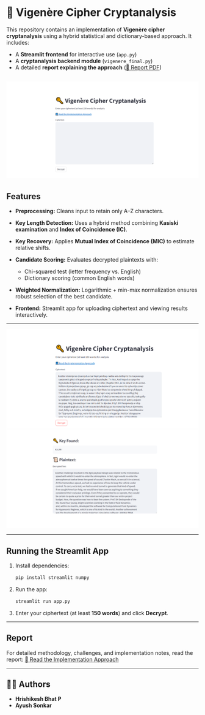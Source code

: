 
# 🔑 Vigenère Cipher Cryptanalysis

This repository contains an implementation of **Vigenère cipher cryptanalysis** using a hybrid statistical and dictionary-based approach. It includes:

* A **Streamlit frontend** for interactive use (`app.py`)
* A **cryptanalysis backend module** (`vigenere_final.py`)
* A detailed **report explaining the approach** ([📘 Report PDF](https://drive.google.com/file/d/18UYd2UuCJJzBnNh8M5GL_hygux_dYNiM/view?usp=sharing))

![App Home](./screenshots/1.PNG)
---

## Features

* **Preprocessing:** Cleans input to retain only A–Z characters.
* **Key Length Detection:** Uses a hybrid method combining **Kasiski examination** and **Index of Coincidence (IC)**.
* **Key Recovery:** Applies **Mutual Index of Coincidence (MIC)** to estimate relative shifts.
* **Candidate Scoring:** Evaluates decrypted plaintexts with:

  * Chi-squared test (letter frequency vs. English)
  * Dictionary scoring (common English words)
* **Weighted Normalization:** Logarithmic + min-max normalization ensures robust selection of the best candidate.
* **Frontend:** Streamlit app for uploading ciphertext and viewing results interactively.

---

![Ciphertext Input](./screenshots/12.PNG)
![Results](./screenshots/13.PNG)

---
## Running the Streamlit App

1. Install dependencies:

   ```bash
   pip install streamlit numpy
   ```

2. Run the app:

   ```bash
   streamlit run app.py
   ```

3. Enter your ciphertext (at least **150 words**) and click **Decrypt**.

---

## Report

For detailed methodology, challenges, and implementation notes, read the report:
[📘 Read the Implementation Approach](https://drive.google.com/file/d/18UYd2UuCJJzBnNh8M5GL_hygux_dYNiM/view?usp=sharing)

---


## 👨‍💻 Authors

* **Hrishikesh Bhat P**
* **Ayush Sonkar** 
